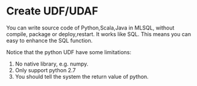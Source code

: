 # Create UDF/UDAF

You can write source code of Python,Scala,Java in MLSQL, without compile, package or deploy,restart. It works like SQL.
This means you can easy to enhance the SQL function.

Notice that the python UDF have some limitations:

1. No native library, e.g. numpy.
2. Only support python 2.7
3. You should tell the system the return value of python.

